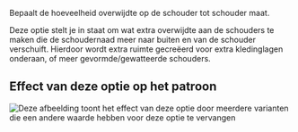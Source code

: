Bepaalt de hoeveelheid overwijdte op de schouder tot schouder maat.

Deze optie stelt je in staat om wat extra overwijdte aan de schouders te maken die de schoudernaad meer naar buiten en van de schouder verschuift. Hierdoor wordt extra ruimte gecreëerd voor extra kledinglagen onderaan, of meer gevormde/gewatteerde schouders.

## Effect van deze optie op het patroon

![Deze afbeelding toont het effect van deze optie door meerdere varianten die een andere waarde hebben voor deze optie te vervangen](breanna_shoulderease_sample.svg "Effect van deze optie op het patroon")
